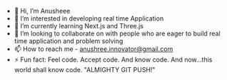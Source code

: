 - 👋 Hi, I’m Anusheee
- 👀 I’m interested in developing real time Application
- 🌱 I’m currently learning Next.js and Three.js
- 💞️ I’m looking to collaborate on with people who are eager to build real time application and problem solving
- 📫 How to reach me - anushree.innovator@gmail.com
- ⚡ Fun fact: Feel code. Accept code. And know code. And now...this world shall know code. "ALMIGHTY GIT PUSH!"

<!---
Anu26-coder/Anu26-coder is a ✨ special ✨ repository because its `README.md` (this file) appears on your GitHub profile.
You can click the Preview link to take a look at your changes.
--->
